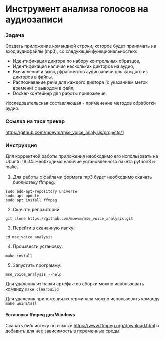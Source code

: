 # Инструмент анализа голосов на аудиозаписи

### Задача
Создать приложение командной строки, которое будет принимать на вход аудиофайлы (mp3), со следующей функциональностью:

* Идентификация диктора по набору контрольных образцов,
* Идентификация наличия нескольких дикторов на аудио,
* Вычисление и вывод фрагментов аудиозаписи для каждого из дикторов в файлы,
* Распознавание речи для каждого диктора (с указанием меток времени) с выводом в файл,
* Docker-контейнер для работы приложения.

Исследовательская составляющая - применение методов обработки аудио.


### Ссылка на таск трекер
https://github.com/moevm/mse_voice_analysis/projects/1


### Инструкция
Для корректной работы приложения необходимо его использовать на Ubuntu 18.04. Необходимо наличие установленного пакета python3 и make.
1. Для работы с файлами формата mp3 будет необходимо скачать библиотеку ffmpeg.
```
sudo add-apt-repository universe
sudo apt update
sudo apt install ffmpeg
```
2. Скачать репозиторий:
```
git clone https://github.com/moevm/mse_voice_analysis.git
```
3. Перейти в скачанную папку:
```
cd mse_voice_analysis
```
4. Произвести установку: 
```
make install
```
5. Запустить программу:
```
mse_voice_analysis --help
```

Для удаления из папки артефактов сборки можно использовать команду `make clearbuild`

Для удаления приложения из терминала можно использовать команду `make uninstall`

#### Установка ffmpeg для Windows
Скачать библиотеку по ссылке https://www.ffmpeg.org/download.html и добавить для нее зависимость в переменные среды.
